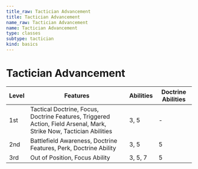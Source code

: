 ```yaml
---
title_raw: Tactician Advancement
title: Tactician Advancement
name_raw: Tactician Advancement
name: Tactician Advancement
type: classes
subtype: tactician
kind: basics
---
```


# Tactician Advancement

| Level | Features                                                                                                            | Abilities | Doctrine Abilities |
| ----- | ------------------------------------------------------------------------------------------------------------------- | --------- | ------------------ |
| 1st   | Tactical Doctrine, Focus, Doctrine Features, Triggered Action, Field Arsenal, Mark, Strike Now, Tactician Abilities | 3, 5      | -                  |
| 2nd   | Battlefield Awareness, Doctrine Features, Perk, Doctrine Ability                                                    | 3, 5      | 5                  |
| 3rd   | Out of Position, Focus Ability                                                                                      | 3, 5, 7   | 5                  |
